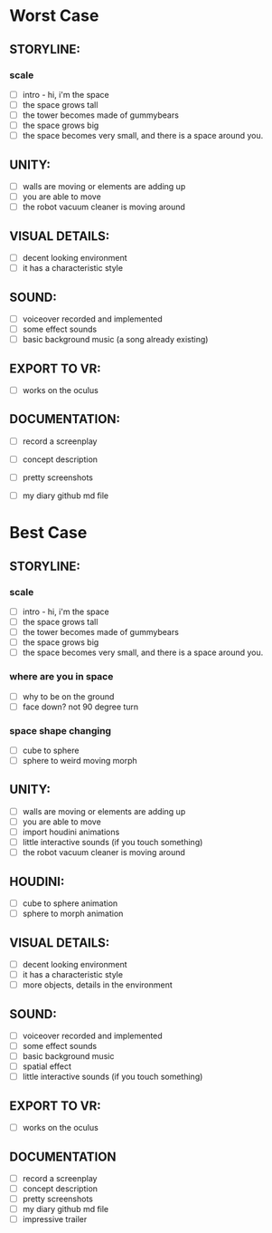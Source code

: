 # Worst Case
## STORYLINE:
### scale
- [ ] intro - hi, i'm the space
- [ ] the space grows tall
- [ ] the tower becomes made of gummybears
- [ ] the space grows big
- [ ] the space becomes very small, and there is a space around you. 
## UNITY:
- [ ] walls are moving or elements are adding up
- [ ] you are able to move
- [ ] the robot vacuum cleaner is moving around
## VISUAL DETAILS:
- [ ] decent looking environment
- [ ] it has a characteristic style
## SOUND:
- [ ] voiceover recorded and implemented
- [ ] some effect sounds
- [ ] basic background music (a song already existing)
## EXPORT TO VR:
- [ ] works on the oculus
## DOCUMENTATION:
- [ ] record a screenplay
- [ ] concept description 
- [ ] pretty screenshots
- [ ] my diary github md file



# Best Case
## STORYLINE:
### scale
- [ ] intro - hi, i'm the space
- [ ] the space grows tall
- [ ] the tower becomes made of gummybears
- [ ] the space grows big
- [ ] the space becomes very small, and there is a space around you. 
### where are you in space
- [ ] why to be on the ground
- [ ] face down? not 90 degree turn
### space shape changing
- [ ] cube to sphere
- [ ] sphere to weird moving morph
## UNITY:
- [ ] walls are moving or elements are adding up
- [ ] you are able to move
- [ ] import houdini animations
- [ ] little interactive sounds (if you touch something)
- [ ] the robot vacuum cleaner is moving around
## HOUDINI:
- [ ] cube to sphere animation 
- [ ] sphere to morph animation
## VISUAL DETAILS:
- [ ] decent looking environment
- [ ] it has a characteristic style
- [ ] more objects, details in the environment
## SOUND:
- [ ] voiceover recorded and implemented
- [ ] some effect sounds
- [ ] basic background music
- [ ] spatial effect
- [ ] little interactive sounds (if you touch something)
## EXPORT TO VR:
- [ ] works on the oculus
## DOCUMENTATION
- [ ] record a screenplay
- [ ] concept description 
- [ ] pretty screenshots
- [ ] my diary github md file
- [ ] impressive trailer
